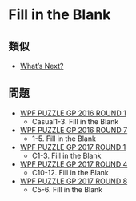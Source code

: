 # Fill in the Blank

## 類似
- [What’s Next?](whatsnext.md)

## 問題
- [WPF PUZZLE GP 2016 ROUND 1](../questions/wpfpgp2016_1.md)
	- Casual1-3. Fill in the Blank
- [WPF PUZZLE GP 2016 ROUND 7](../questions/wpfpgp2016_7.md)
	- 1-5. Fill in the Blank
- [WPF PUZZLE GP 2017 ROUND 1](../questions/wpfpgp2017_1.md)
	- C1-3. Fill in the Blank
- [WPF PUZZLE GP 2017 ROUND 4](../questions/wpfpgp2017_4.md)
	- C10-12. Fill in the Blank
- [WPF PUZZLE GP 2017 ROUND 8](../questions/wpfpgp2017_8.md)
	- C5-6. Fill in the Blank
